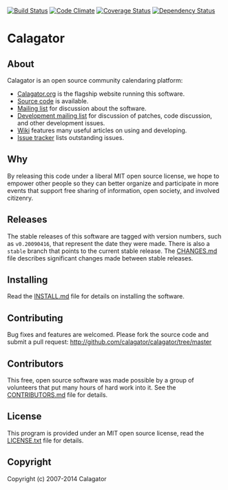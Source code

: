 [![Build Status](https://secure.travis-ci.org/calagator/calagator.png)](http://travis-ci.org/calagator/calagator)
[![Code Climate](https://codeclimate.com/github/calagator/calagator.png)](https://codeclimate.com/github/calagator/calagator)
[![Coverage Status](https://coveralls.io/repos/calagator/calagator/badge.png)](https://coveralls.io/r/calagator/calagator)
[![Dependency Status](https://gemnasium.com/calagator/calagator.svg)](https://gemnasium.com/calagator/calagator)


Calagator
=========


About
-----

Calagator is an open source community calendaring platform:

  * [Calagator.org](http://calagator.org/) is the flagship website running this software.
  * [Source code](http://github.com/calagator/calagator/) is available.
  * [Mailing list](http://groups.google.com/group/pdx-tech-calendar/) for discussion about the software.
  * [Development mailing list](http://groups.google.com/group/pdx-tech-calendar/) for discussion of patches, code discussion, and other development issues.
  * [Wiki](https://github.com/calagator/calagator/wiki) features many useful articles on using and developing.
  * [Issue tracker](https://github.com/calagator/calagator/issues?state=open) lists outstanding issues.


Why
---

By releasing this code under a liberal MIT open source license, we hope to empower other people so they can better organize and participate in more events that support free sharing of information, open society, and involved citizenry.


Releases
--------

The stable releases of this software are tagged with version numbers, such as `v0.20090416`, that represent the date they were made. There is also a `stable` branch that points to the current stable release. The [CHANGES.md](http://github.com/calagator/calagator/blob/master/CHANGES.md) file describes significant changes made between stable releases.


Installing
----------

Read the [INSTALL.md](http://github.com/calagator/calagator/blob/master/INSTALL.md) file for details on installing the software.


Contributing
------------

Bug fixes and features are welcomed. Please fork the source code and submit a pull request: <http://github.com/calagator/calagator/tree/master>


Contributors
------------

This free, open source software was made possible by a group of volunteers that put many hours of hard work into it. See the [CONTRIBUTORS.md](http://github.com/calagator/calagator/blob/master/CONTRIBUTORS.md) file for details.


License
-------

This program is provided under an MIT open source license, read the [LICENSE.txt](http://github.com/calagator/calagator/blob/master/LICENSE.txt) file for details.


Copyright
---------

Copyright (c) 2007-2014 Calagator

